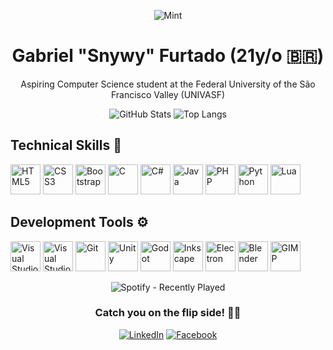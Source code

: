 <div align="center">

![Mint](https://github.com/gfcleao/gfcleao/assets/126573238/84a50a78-8213-4fcb-91dd-889820b83740)

# Gabriel "Snywy" Furtado (21y/o 🇧🇷)

Aspiring Computer Science student at the Federal University of the São Francisco Valley (UNIVASF)

![GitHub Stats](https://github-readme-stats.vercel.app/api?username=realsnywy&show_icons=true&theme=dracula)
![Top Langs](https://github-readme-stats.vercel.app/api/top-langs/?username=realsnywy&layout=compact&theme=dracula)

</div>

## Technical Skills 🧠

<img src="https://cdn.jsdelivr.net/gh/devicons/devicon/icons/html5/html5-original.svg" alt="HTML5" width="48"/> <img src="https://cdn.jsdelivr.net/gh/devicons/devicon/icons/css3/css3-original.svg" alt="CSS3" width="48"/> <img src="https://cdn.jsdelivr.net/gh/devicons/devicon/icons/bootstrap/bootstrap-original.svg" alt="Bootstrap" width="48"/> <img src="https://cdn.jsdelivr.net/gh/devicons/devicon/icons/c/c-original.svg" alt="C" width="48"/>  <img src="https://cdn.jsdelivr.net/gh/devicons/devicon/icons/csharp/csharp-original.svg" alt="C#" width="48"/> <img src="https://cdn.jsdelivr.net/gh/devicons/devicon/icons/java/java-original.svg" alt="Java" width="48"/> <img src="https://cdn.jsdelivr.net/gh/devicons/devicon/icons/php/php-original.svg" alt="PHP" width="48"/> <img src="https://cdn.jsdelivr.net/gh/devicons/devicon/icons/python/python-original.svg" alt="Python" width="48"/> <img src="https://cdn.jsdelivr.net/gh/devicons/devicon/icons/lua/lua-original.svg" alt="Lua" width="48"/>

## Development Tools ⚙️

<img src="https://cdn.jsdelivr.net/gh/devicons/devicon/icons/vscode/vscode-original.svg" alt="Visual Studio Code" width="48"/> <img src="https://cdn.jsdelivr.net/gh/devicons/devicon/icons/visualstudio/visualstudio-plain.svg" alt="Visual Studio" width="48"/> <img src="https://cdn.jsdelivr.net/gh/devicons/devicon/icons/git/git-original.svg" alt="Git" width="48"/> <img src="https://cdn.jsdelivr.net/gh/devicons/devicon/icons/unity/unity-original.svg" alt="Unity" width="48"/> <img src="https://cdn.jsdelivr.net/gh/devicons/devicon/icons/godot/godot-original.svg" alt="Godot" width="48"/> <img src="https://cdn.jsdelivr.net/gh/devicons/devicon/icons/inkscape/inkscape-original.svg" alt="Inkscape" width="48"/> <img src="https://cdn.jsdelivr.net/gh/devicons/devicon/icons/electron/electron-original.svg" alt="Electron" width="48"/> <img src="https://cdn.jsdelivr.net/gh/devicons/devicon/icons/blender/blender-original.svg" alt="Blender" width="48"/> <img src="https://cdn.jsdelivr.net/gh/devicons/devicon/icons/gimp/gimp-original.svg" alt="GIMP" width="48"/>

<div align="center">

![Spotify - Recently Played](https://spotify-recently-played-readme.vercel.app/api?user=snyverbr&count=1&unique=false)

### Catch you on the flip side! 👋🏻

[![LinkedIn](https://img.shields.io/badge/LinkedIn-blue?style=flat-square&logo=linkedin&link=https://www.linkedin.com/in/gfcleao/)](https://www.linkedin.com/in/gfcleao/)
[![Facebook](https://img.shields.io/badge/Facebook-blue?style=flat-square&logo=facebook&link=https://www.facebook.com/biel.furts/)](https://www.facebook.com/biel.furts/)
</div>
